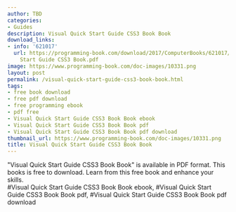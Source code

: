 ```yaml
---
author: TBD
categories:
- Guides
description: Visual Quick Start Guide CSS3 Book Book
download_links:
- info: '621017'
  url: https://programming-book.com/download/2017/ComputerBooks/621017/Visual Quick
    Start Guide CSS3 Book.pdf
image: https://www.programming-book.com/doc-images/10331.png
layout: post
permalink: /visual-quick-start-guide-css3-book-book.html
tags:
- free book download
- free pdf download
- free programming ebook
- pdf free
- Visual Quick Start Guide CSS3 Book Book ebook
- Visual Quick Start Guide CSS3 Book Book pdf
- Visual Quick Start Guide CSS3 Book Book pdf download
thumbnail_url: https://www.programming-book.com/doc-images/10331.png
title: Visual Quick Start Guide CSS3 Book Book
---
```


 
<div class="item-desc text-justify">
  "Visual Quick Start Guide CSS3 Book Book" is available in PDF format. This books is free to download. Learn from this free book and enhance your skills.
  <br>
  #Visual Quick Start Guide CSS3 Book Book ebook, #Visual Quick Start Guide CSS3 Book Book pdf, #Visual Quick Start Guide CSS3 Book Book pdf download
</div>